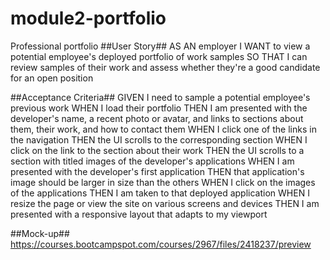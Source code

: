 # module2-portfolio

Professional portfolio
##User Story##
AS AN employer
I WANT to view a potential employee's deployed portfolio of work samples
SO THAT I can review samples of their work and assess whether they're a good candidate for an open position

##Acceptance Criteria##
GIVEN I need to sample a potential employee's previous work
WHEN I load their portfolio
THEN I am presented with the developer's name, a recent photo or avatar, and links to sections about them, their work, and how to contact them
WHEN I click one of the links in the navigation
THEN the UI scrolls to the corresponding section
WHEN I click on the link to the section about their work
THEN the UI scrolls to a section with titled images of the developer's applications
WHEN I am presented with the developer's first application
THEN that application's image should be larger in size than the others
WHEN I click on the images of the applications
THEN I am taken to that deployed application
WHEN I resize the page or view the site on various screens and devices
THEN I am presented with a responsive layout that adapts to my viewport

##Mock-up##
https://courses.bootcampspot.com/courses/2967/files/2418237/preview
